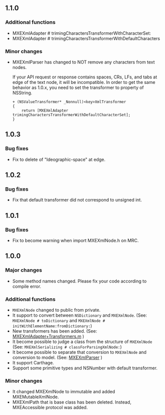 ## 1.1.0

### Additional functions

- MXEXmlAdapter # trimingCharactersTransformerWithCharacterSet:
- MXEXmlAdapter # trimingCharactersTransformerWithDefaultCharacters

### Minor changes

- MXEXmlParser has changed to NOT remove any characters from text nodes.

   If your API request or response contains spaces, CRs, LFs, and tabs at edge of the text node, it will be incompatible. 
   In order to get the same behavior as 1.0.x, you need to set the transformer to property of NSString.
   
   ```objc
   + (NSValueTransformer* _Nonnull)<key>XmlTransformer
   {
       return [MXEXmlAdapter trimingCharactersTransformerWithDefaultCharacterSet];
   }
   ```

## 1.0.3

### Bug fixes

- Fix to delete of "Ideographic-space" at edge.

## 1.0.2

### Bug fixes

- Fix that default transformer did not correspond to unsigned int.

## 1.0.1

### Bug fixes

- Fix to become warning when import MXEXmlNode.h on MRC.

## 1.0.0

### Major changes

- Some method names changed. Please fix your code according to compile error.

### Additional functions

- `MXEXmlNode` changed to public from private.
- It support to convert between `NSDictionary` and `MXEXmlNode`.
  (See: `MXEXmlNode # toDictionary` and `MXEXmlNode # initWithElementName:fromDictionary:`)
- New transformers has been added.
  (See: [MXEXmlAdapter+Transformers.m](MantleXMLExtension/Classes/MXEXmlAdapter+Transformers.m) )
- It become possible to judge a class from the structure of `MXEXmlNode`
  (See: `MXEXmlSerializing # classForParsingXmlNode:`)
- It become possible to separate that conversion to `MXEXmlNode` and conversion to model.
  (See: [MXEXmlParser](MantleXMLExtension/Classes/MXEXmlParser.h) )
- It support Carthage.
- Support some primitive types and NSNumber with default transformer.

### Minor changes

- It changed MXEXmlNode to immutable and added MXEMutableXmlNode.
- MXEXmlPath that is base class has been deleted. Instead, MXEAccessible protocol was added.

